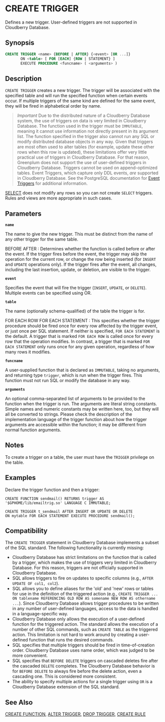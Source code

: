 # CREATE TRIGGER

Defines a new trigger. User-defined triggers are not supported in Cloudberry Database.

## Synopsis

```sql
CREATE TRIGGER <name> {BEFORE | AFTER} {<event> [OR ...]}
       ON <table> [ FOR [EACH] {ROW | STATEMENT} ]
       EXECUTE PROCEDURE <funcname> ( <arguments> )
```

## Description

`CREATE TRIGGER` creates a new trigger. The trigger will be associated with the specified table and will run the specified function when certain events occur. If multiple triggers of the same kind are defined for the same event, they will be fired in alphabetical order by name.

>*Important* Due to the distributed nature of a Cloudberry Database system, the use of triggers on data is very limited in Cloudberry Database. The function used in the trigger must be `IMMUTABLE`, meaning it cannot use information not directly present in its argument list. The function specified in the trigger also cannot run any SQL or modify distributed database objects in any way. Given that triggers are most often used to alter tables (for example, update these other rows when this row is updated), these limitations offer very little practical use of triggers in Cloudberry Database. For that reason, Greenplum does not support the use of user-defined triggers in Cloudberry Database. Triggers cannot be used on append-optimized tables.
> Event Triggers, which capture only DDL events, _are_ supported in Cloudberry Database. See the PostgreSQL documentation for [Event Triggers](https://www.postgresql.org/docs/12/event-triggers.html) for additional information.

[SELECT](/docs/sql-statements/sql-stmt-select.md) does not modify any rows so you can not create `SELECT` triggers. Rules and views are more appropriate in such cases.

## Parameters

**`name`**

The name to give the new trigger. This must be distinct from the name of any other trigger for the same table.

BEFORE AFTER
:   Determines whether the function is called before or after the event. If the trigger fires before the event, the trigger may skip the operation for the current row, or change the row being inserted (for `INSERT` and `UPDATE` operations only). If the trigger fires after the event, all changes, including the last insertion, update, or deletion, are visible to the trigger.

**`event`**

Specifies the event that will fire the trigger (`INSERT`, `UPDATE`, or `DELETE`). Multiple events can be specified using OR.

**`table`**

The name (optionally schema-qualified) of the table the trigger is for.

FOR EACH ROW
FOR EACH STATEMENT
:   This specifies whether the trigger procedure should be fired once for every row affected by the trigger event, or just once per SQL statement. If neither is specified, `FOR EACH STATEMENT` is the default. A trigger that is marked `FOR EACH ROW` is called once for every row that the operation modifies. In contrast, a trigger that is marked `FOR EACH STATEMENT` only runs once for any given operation, regardless of how many rows it modifies.

**`funcname`**

A user-supplied function that is declared as `IMMUTABLE`, taking no arguments, and returning type `trigger`, which is run when the trigger fires. This function must not run SQL or modify the database in any way.

**`arguments`**

An optional comma-separated list of arguments to be provided to the function when the trigger is run. The arguments are literal string constants. Simple names and numeric constants may be written here, too, but they will all be converted to strings. Please check the description of the implementation language of the trigger function about how the trigger arguments are accessible within the function; it may be different from normal function arguments.

## Notes

To create a trigger on a table, the user must have the `TRIGGER` privilege on the table.

## Examples

Declare the trigger function and then a trigger:

```
CREATE FUNCTION sendmail() RETURNS trigger AS 
'$GPHOME/lib/emailtrig.so' LANGUAGE C IMMUTABLE;

CREATE TRIGGER t_sendmail AFTER INSERT OR UPDATE OR DELETE 
ON mytable FOR EACH STATEMENT EXECUTE PROCEDURE sendmail();
```

## Compatibility

The `CREATE TRIGGER` statement in Cloudberry Database implements a subset of the SQL standard. The following functionality is currently missing:

-   Cloudberry Database has strict limitations on the function that is called by a trigger, which makes the use of triggers very limited in Cloudberry Database. For this reason, triggers are not officially supported in Cloudberry Database.
-   SQL allows triggers to fire on updates to specific columns (e.g., `AFTER UPDATE OF col1, col2`).
-   SQL allows you to define aliases for the 'old' and 'new' rows or tables for use in the definition of the triggered action (e.g., `CREATE TRIGGER ... ON tablename REFERENCING OLD ROW AS somename NEW ROW AS othername ...`). Since Cloudberry Database allows trigger procedures to be written in any number of user-defined languages, access to the data is handled in a language-specific way.
-   Cloudberry Database only allows the execution of a user-defined function for the triggered action. The standard allows the execution of a number of other SQL commands, such as `CREATE TABLE` as the triggered action. This limitation is not hard to work around by creating a user-defined function that runs the desired commands.
-   SQL specifies that multiple triggers should be fired in time-of-creation order. Cloudberry Database uses name order, which was judged to be more convenient.
-   SQL specifies that `BEFORE DELETE` triggers on cascaded deletes fire after the cascaded `DELETE` completes. The Cloudberry Database behavior is for `BEFORE DELETE` to always fire before the delete action, even a cascading one. This is considered more consistent.
-   The ability to specify multiple actions for a single trigger using `OR` is a Cloudberry Database extension of the SQL standard.

## See Also

[CREATE FUNCTION](/docs/sql-statements/sql-stmt-create-function.md), [ALTER TRIGGER](/docs/sql-statements/sql-stmt-alter-trigger.md), [DROP TRIGGER](/docs/sql-statements/sql-stmt-drop-trigger.md), [CREATE RULE](/docs/sql-statements/sql-stmt-create-rule.md)



